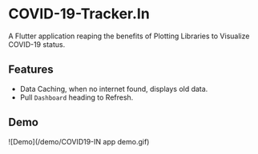 # COVID-19-Tracker.In
A Flutter application reaping the benefits of Plotting Libraries to Visualize COVID-19 status.

## Features
 - Data Caching, when no internet found, displays old data.
 - Pull `Dashboard` heading to Refresh.

## Demo
![Demo](/demo/COVID19-IN app demo.gif)


